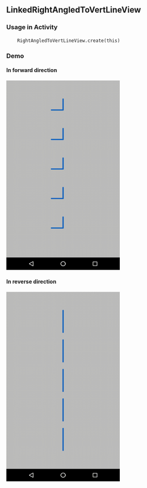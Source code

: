## LinkedRightAngledToVertLineView

### Usage in Activity

```
    RightAngledToVertLineView.create(this)
```

### Demo

#### In forward direction

<img src="https://github.com/Anwesh43/LinkedRightAngledToVertLineView/blob/master/demo/ravl_forward.gif" width="300px" height="500px">

#### In reverse direction

<img src="https://github.com/Anwesh43/LinkedRightAngledToVertLineView/blob/master/demo/ravl_reverse.gif" width="300px" height="500px">
